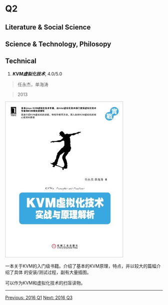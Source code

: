 # Q2

## Literature & Social Science


## Science & Technology, Philosopy

## Technical

1. ***KVM虚拟化技术***, 4.0/5.0

  > 任永杰，单海涛

  > 2013

  <img src="images/kvm_virtualization_tech_zh.jpg">

  一本关于KVM的入门级书籍。介绍了基本的KVM原理，特点，并以较大的篇幅介绍了具体
  的安装/测试过程，副有大量插图。

  可以作为KVM和虚拟化技术的扫盲读物。


------------------------------------------------------
  [Previous: 2016 Q1](2016_Q1.md)          [Next: 2016 Q3](2016_Q3.md)
